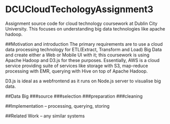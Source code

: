 # DCUCloudTechologyAssignment3
Assignment source code for cloud technology coursework at Dublin City University. This focuses on understanding big data technologies like apache hadoop.

##Motivation and introduction
The primary requirements are to use a cloud data processing technology for ETL(Extract, Transform and Load) Big Data and create either a Web or Mobile UI with it; this coursework is using Apache Hadoop and D3.js for these purposes. Essentially, AWS is a cloud service providing suite of services like storage with S3, map-reduce processing with EMR, querying with Hive on top of Apache Hadoop.

D3.js is ideal as a webfrontend as it runs on Node.js server to visualise big data.

##Data
Big
###source 
###selection 
###preparation 
###cleaning 

##Implementation – processing, querying, storing

##Related Work – any similar systems
 

